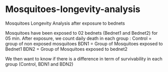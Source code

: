 # Mosquitoes-longevity-analysis
Mosquitoes Longevity Analysis after exposure to bednets

Mosquitoes have been exposed to 02 bednets (Bednet1 and Bednet2) for 05 min. After exposure, we count daily death in each group : 
Control = group of non exposed mosquitoes
BDN1 = Group of Mosquitoes exposed to Bednet1
BDN2 = Group of Mosquitoes exposed to bednet2

We then want to know if there is a difference in term of survivability in each group (Control, BDN1 and BDN2)
